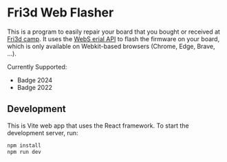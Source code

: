 # Fri3d Web Flasher

This is a program to easily repair your board that you bought or received at [Fri3d camp](https://fri3d.be). It uses the [WebS erial API](https://web.dev/serial/) to flash the firmware on your board, which is only available on Webkit-based browsers (Chrome, Edge, Brave, ...).

Currently Supported:

- Badge 2024
- Badge 2022

## Development

This is Vite web app that uses the React framework. To start the development server, run:

```bash
npm install
npm run dev
```
